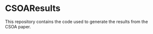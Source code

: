 # CSOAResults

This repository contains the code used to generate the results from the CSOA 
paper.
